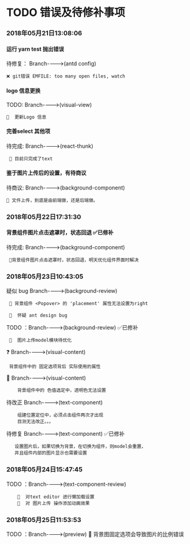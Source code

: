 # TODO 错误及待修补事项

### 2018年05月21日13:08:06

#### 运行 yarn test 抛出错误    
   
   待修复： Branch---->(antd config)
      
    ❌ git错误 EMFILE: too many open files, watch
    
#### logo 信息更换
   TODO: Branch---->(visual-view)

    🔨  更新Logo 信息 
    
#### 完善select 其他项
   待完成: Branch---->(react-thunk)

     🔨 目前只完成了text    
     
#### 鉴于图片上传后的设置，有待商议
      
   待商议: Branch---->(background-component)
     
    👨 文件上传，到底是由前端做，还是后端做。
    
    
    
### 2018年05月22日17:31:30
    
#### 背景组件图片点击遮罩时，状态回退   ✅已修补
   待完成: Branch---->(background-component)
           
     🔨背景组件图片点击遮罩时，状态回退，明天优化组件界面时解决
   
   
### 2018年05月23日10:43:05
   疑似 bug  Branch---->(background-review)  
  
     🐞 背景组件 <Popover> 的 'placement' 属性无法设置为right
      
     🐜  怀疑 ant design bug 
     
   TODO ：Branch---->(background-review) ✅已修补
    
     🔨  图片上传model模块待优化 
     
   ❓ Branch---->(visual-content)  
           
     背景组件中的 固定选项背后 实际使用的属性
     
   🐞  Branch---->(visual-content)  
              
        背景组件中的 色值选定中，透明色无法设置 
        
   待改正  Branch---->(text-component)  
                 
        组建位置定位中，必须点击组件两次才出现  
        目测无法改正。。。
   
   待修复    Branch---->(text-component)    ✅已修补
   
       设置图片后，如果切换为背景，在切换为组件，则model会重置，
       并且组件内部的图片显示也需要设置   
       
### 2018年05月24日15:47:45

   TODO ：Branch---->(text-component-review) 
         
        🔨  对text editor 进行懒加载设置     
        🔨  对 图片上传 操作添加动画效果
        
### 2018年05月25日11:53:53
   
   TODO ：Branch---->(preview)
        🔨  背景图固定选项会导致图片的比例错误  
    